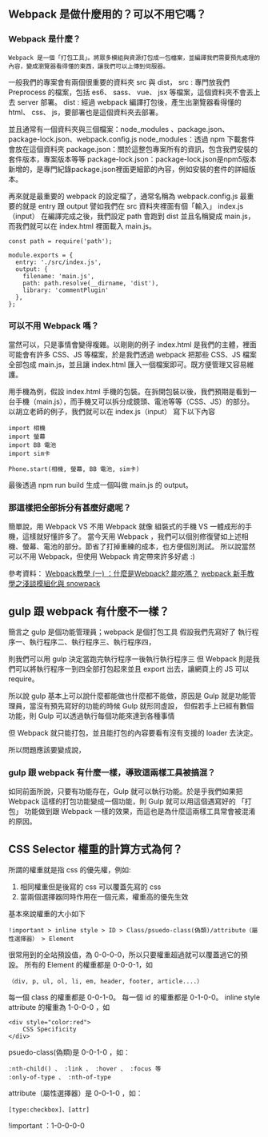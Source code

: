 ## Webpack 是做什麼用的？可以不用它嗎？

### Webpack 是什麼？
```
Webpack 是一個「打包工具」。將眾多模組與資源打包成一包檔案，並編譯我們需要預先處理的內容，變成瀏覽器看得懂的東西，讓我們可以上傳到伺服器。
```

一般我們的專案會有兩個很重要的資料夾 src 與 dist，
src : 專門放我們 Preprocess 的檔案，包括 es6、 sass、 vue、 jsx 等檔案，這個資料夾不會丟上去 server 部署。
dist : 經過 webpack 編譯打包後，產生出瀏覽器看得懂的 html、 css、 js，要部署也是這個資料夾去部署。

並且通常有一個資料夾與三個檔案：node_modules 、package.json、package-lock.json、webpack.config.js
node_modules：透過 npm 下載套件會放在這個資料夾
package.json：關於這整包專案所有的資訊，包含我們安裝的套件版本，專案版本等等
package-lock.json：package-lock.json是npm5版本新增的，是專門紀錄package.json裡面更細節的內容，例如安裝的套件的詳細版本。

再來就是最重要的 webpack 的設定檔了，通常名稱為 webpack.config.js
最重要的就是 entry 跟 output
譬如我們在 src 資料夾裡面有個「輸入」 index.js（input）
在編譯完成之後，我們設定 path 會跑到 dist 並且名稱變成 main.js，而我們就可以在 index.html 裡面載入 main.js。

```
const path = require('path');

module.exports = {
  entry: './src/index.js',
  output: {
    filename: 'main.js',
    path: path.resolve(__dirname, 'dist'),
    library: 'commentPlugin'
  },
};
```
### 可以不用 Webpack 嗎？

當然可以，只是事情會變得複雜。以剛剛的例子 index.html 是我們的主體，裡面可能會有許多 CSS、JS 等檔案，於是我們透過 webpack 把那些 CSS、JS 檔案全部包成 main.js，並且讓 index.html 匯入一個檔案即可。既方便管理又容易維護。

用手機為例，假設 index.html 手機的包裝。在拆開包裝以後，我們預期是看到一台手機（main.js），而手機又可以拆分成鏡頭、電池等等（CSS、JS）的部分。
以胡立老師的例子，我們就可以在 index.js（input） 寫下以下內容
```
import 相機
import 螢幕
import BB 電池
import sim卡

Phone.start(相機, 螢幕, BB 電池, sim卡)
```
最後透過 npm run build 生成一個叫做 main.js 的 output。

### 那這樣把全部拆分有甚麼好處呢？
簡單說，用 Webpack VS 不用 Webpack 就像 組裝式的手機 VS 一體成形的手機，這樣就好懂許多了。
當今天用 Webpack ，我們可以個別修復譬如上述相機、螢幕、電池的部分。節省了打掉重練的成本，也方便個別測試。
所以說當然可以不用 Webpack，但使用 Webpack 肯定帶來許多好處 :)

參考資料：
[Webpack教學 (一) ：什麼是Webpack? 能吃嗎？](https://medium.com/i-am-mike/%E4%BB%80%E9%BA%BC%E6%98%AFwebpack-%E4%BD%A0%E9%9C%80%E8%A6%81webpack%E5%97%8E-2d8f9658241d)
[webpack 新手教學之淺談模組化與 snowpack](https://blog.techbridge.cc/2020/01/22/webpack-%E6%96%B0%E6%89%8B%E6%95%99%E5%AD%B8%E4%B9%8B%E6%B7%BA%E8%AB%87%E6%A8%A1%E7%B5%84%E5%8C%96%E8%88%87-snowpack/)

## gulp 跟 webpack 有什麼不一樣？
簡言之 gulp 是個功能管理員；webpack 是個打包工具
假設我們先寫好了 執行程序一、執行程序二、執行程序三、執行程序四，

則我們可以用 gulp 決定當跑完執行程序一後執行執行程序三
但 Webpack 則是我們可以將執行程序一到四全部打包起來並且 export 出去，讓網頁上的 JS 可以 require。

所以說 gulp 基本上可以說什麼都能做也什麼都不能做，原因是 Gulp 就是功能管理員，當沒有預先寫好的功能的時候 Gulp 就形同虛設，
但假若手上已經有數個功能，則 Gulp 可以透過執行每個功能來達到各種事情

但 Webpack 就只能打包，並且能打包的內容要看有沒有支援的 loader 去決定。

所以問題應該要變成說，
### gulp 跟 webpack 有什麼一樣，導致這兩樣工具被搞混？
如同前面所說，只要有功能存在，Gulp 就可以執行功能。於是乎我們如果把 Webpack 這樣的打包功能變成一個功能，則 Gulp 就可以用這個遇寫好的 「打包」
功能做到跟 Webpack 一樣的效果，而這也是為什麼這兩樣工具常會被混淆的原因。


## CSS Selector 權重的計算方式為何？

所謂的權重就是指 css 的優先權，例如:

1. 相同權重但是後寫的 css 可以覆蓋先寫的 css
2. 當兩個選擇器同時作用在一個元素，權重高的優先生效

基本來說權重的大小如下
```
!important > inline style > ID > Class/psuedo-class(偽類)/attribute（屬性選擇器） > Element
```

很常用到的全站預設值，為 0-0-0-0，所以只要權重超過就可以覆蓋過它的預設。
所有的 Element 的權重都是 0-0-0-1，如
```
（div, p, ul, ol, li, em, header, footer, article....）
```
每一個 class 的權重都是 0-0-1-0。
每一個 id 的權重都是 0-1-0-0。
inline style attribute 的權重為 1-0-0-0 ，如
```
<div style="color:red">
    CSS Specificity
</div>
```
psuedo-class(偽類)是 0-0-1-0 ，如：
```
:nth-child() 、 :link 、 :hover 、 :focus 等
:only-of-type 、 :nth-of-type
```
attribute（屬性選擇器）是 0-0-1-0 ，如：
```
[type:checkbox]、[attr]
```

 !important ：1-0-0-0-0